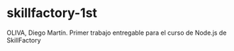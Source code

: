# skillfactory-1st

OLIVA, Diego Martín.
Primer trabajo entregable para el curso de Node.js de SkillFactory
